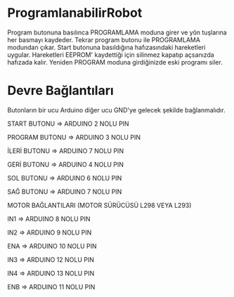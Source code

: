 # ProgramlanabilirRobot

 Program butonuna basılınca PROGRAMLAMA moduna girer ve 
 yön tuşlarına her basmayı kaydeder. Tekrar program butonu
 ile PROGRAMLAMA modundan çıkar. Start butonuna basıldığına
 hafızasındaki hareketleri uygular.
 Hareketleri EEPROM' kaydettiği için silinmez kapatıp açsanızda
 hafızada kalır. Yeniden PROGRAM moduna girdiğinizde eski programı 
 siler.
 
# Devre Bağlantıları
Butonların bir ucu Arduino diğer ucu GND'ye gelecek şekilde bağlanmalıdır. 
 
 START BUTONU => ARDUINO 2 NOLU PIN
 
 PROGRAM BUTONU => ARDUINO 3 NOLU PIN
 
 İLERİ BUTONU => ARDUINO 7 NOLU PIN
 
 GERİ BUTONU => ARDUINO 4 NOLU PIN
 
 SOL BUTONU  => ARDUINO 6 NOLU PIN
 
 SAĞ BUTONU  => ARDUINO 7 NOLU PIN

 MOTOR BAĞLANTILARI (MOTOR SÜRÜCÜSÜ L298 VEYA L293)

 IN1 => ARDUINO 8 NOLU PIN
 
 IN2 => ARDUINO 9 NOLU PIN
 
 ENA => ARDUINO 10 NOLU PIN
 
 IN3 => ARDUINO 12 NOLU PIN
 
 IN4 => ARDUINO 13 NOLU PIN
 
 ENB => ARDUINO 11 NOLU PIN
